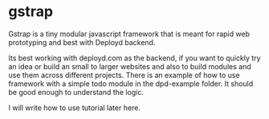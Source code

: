 # gstrap
Gstrap is a tiny modular javascript framework that is meant for rapid web prototyping and best with Deployd backend.


Its best working with deployd.com as the backend, if you want to quickly try an idea or build an small to larger websites and also to build modules and use them across different projects. There is an example of how to use framework with a simple todo module in the dpd-example folder. It should be good enough to understand the logic.

I will write how to use tutorial later here.




